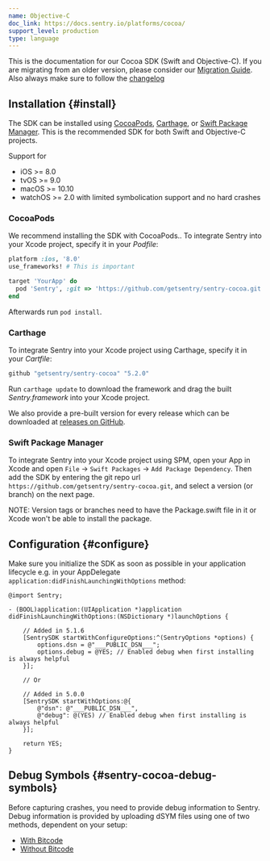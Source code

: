 ```yaml
---
name: Objective-C
doc_link: https://docs.sentry.io/platforms/cocoa/
support_level: production
type: language
---
```


This is the documentation for our Cocoa SDK (Swift and Objective-C).
If you are migrating from an older version, please consider our [Migration Guide](https://github.com/getsentry/sentry-cocoa/blob/master/MIGRATION.md). Also always make sure to follow the [changelog](https://github.com/getsentry/sentry-cocoa/blob/master/CHANGELOG.md)

## Installation {#install}

The SDK can be installed using [CocoaPods](https://cocoapods.org), [Carthage](https://github.com/Carthage/Carthage), or [Swift Package Manager](https://swift.org/package-manager/). This is the recommended SDK for both Swift and Objective-C projects.

Support for

- iOS >= 8.0
- tvOS >= 9.0
- macOS >= 10.10
- watchOS >= 2.0 with limited symbolication support and no hard crashes

### CocoaPods

We recommend installing the SDK with CocoaPods..
To integrate Sentry into your Xcode project, specify it in your _Podfile_:

```ruby
platform :ios, '8.0'
use_frameworks! # This is important

target 'YourApp' do
  pod 'Sentry', :git => 'https://github.com/getsentry/sentry-cocoa.git', :tag => '5.2.0'
end
```

<!-- 5.2.0 -->

Afterwards run `pod install`.

### Carthage

To integrate Sentry into your Xcode project using Carthage, specify it in your _Cartfile_:

```ruby
github "getsentry/sentry-cocoa" "5.2.0"
```

Run `carthage update` to download the framework and drag the built _Sentry.framework_ into your Xcode project.

We also provide a pre-built version for every release which can be downloaded at [releases on GitHub](https://github.com/getsentry/sentry-cocoa/releases).

### Swift Package Manager

To integrate Sentry into your Xcode project using SPM, open your App in Xcode and open `File` -> `Swift Packages` -> `Add Package Dependency`. Then add the SDK by entering the git repo url `https://github.com/getsentry/sentry-cocoa.git`, and select a version (or branch) on the next page.

NOTE: Version tags or branches need to have the Package.swift file in it or Xcode won't be able to install the package.

## Configuration {#configure}

Make sure you initialize the SDK as soon as possible in your application lifecycle e.g. in your AppDelegate `application:didFinishLaunchingWithOptions` method:

```objc
@import Sentry;

- (BOOL)application:(UIApplication *)application didFinishLaunchingWithOptions:(NSDictionary *)launchOptions {

    // Added in 5.1.6
    [SentrySDK startWithConfigureOptions:^(SentryOptions *options) {
        options.dsn = @"___PUBLIC_DSN___";
        options.debug = @YES; // Enabled debug when first installing is always helpful
    }];

    // Or

    // Added in 5.0.0
    [SentrySDK startWithOptions:@{
        @"dsn": @"___PUBLIC_DSN___",
        @"debug": @(YES) // Enabled debug when first installing is always helpful
    }];

    return YES;
}
```

## Debug Symbols {#sentry-cocoa-debug-symbols}

Before capturing crashes, you need to provide debug information to Sentry. Debug information is provided by uploading dSYM files using one of two methods, dependent on your setup:

- [With Bitcode](/platforms/cocoa/dsym/#dsym-with-bitcode)
- [Without Bitcode](/platforms/cocoa/dsym/#dsym-without-bitcode)
